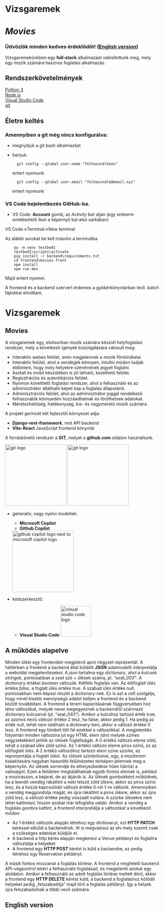 # Vizsgaremek  
# _Movies_

### Üdvözlök minden kedves érdeklődőt! ([English version](#english))

Vizsgaremekünkben egy __full-stack__ alkalmazást valósítottunk meg, mely egy mozik számára hasznos foglalási alkalmazás.

## Rendszerkövetelmények

[Python 3](https://www.python.org/downloads/)  
[Node.js](https://nodejs.org/en/download/package-manager)  
[Visual Studio Code](https://code.visualstudio.com/download)  
[git](https://git-scm.com/downloads)

## Életre keltés

### Amennyiben a git még nincs konfigurálva:  
* megnyitjuk a git bash alkalmazást
* beírjuk:  

        git config --global user.name "felhasználónév"

    entert nyomunk
   
        git config --global user.email "felhasználó@email.xyz"

    entert nyomunk

### VS Code bejelentkezés GitHub-ba.
* VS Code: __Account__ gomb, az *Activity bar* alján (egy emberre emlékeztető ikon a képernyő bal alsó sarkában)



VS Code->Terminal->New terminal

Az alábbi sorokat be kell másolni a terminálba

        py -m venv testbed1  
        testbed1\scripts\activate  
        pip install -r backend\requirements.txt  
        cd frontend\movies-front  
        npm install
        npm run dev

Majd entert nyomni.

A frontend és a backend szervert érdemes a gyökérkönyvtárban levő .batch fájlokkal elindítani.

# Vizsgaremek
## Movies

A vizsgaremek egy, elsősorban mozik számára készült helyfoglalási rendszer, mely a következő igények kiszolgálására valósult meg:

*	Interaktív webes felület, amin megjelennek a mozik filmkínálatai.
*	Interaktív felület, ahol a vendégek könnyen, intuitív módon tudják eldönteni, hogy mely helyekre szeretnének jegyet foglalni. 
*	Asztali és mobil készüléken is jól látható, kezelhető felület.
*	Regisztrációs és autentikációs felület. 
*	Nyomon követhető foglalási rendszer, ahol a felhasználó és az adminisztrátor átlátható képet kap a foglalás állapotáról. 
*	Adminisztrációs felület, ahol az adminisztrátor joggal rendelkező felhasználók könnyedén hozzáadhatnak és törölhetnek adatokat. 
*	Méretezhetőség, hatékonyság, kis- és nagyméretű mozik számára.

A projekt gerincét két fejlesztői környezet adja:

*	__Django-rest-framework__, rest API backend
*	__Vite-React__ JavaScript frontend könyvtár

A forráskövető rendszer a __GIT__, melyet a __github.com__ oldalon használtunk.

<img src="https://miro.medium.com/v2/resize:fit:910/1*Aetre8Oj5vF6G4Yx4a9fZA.png" height=200 alt="git logo">
<img src="https://media.licdn.com/dms/image/v2/D4D12AQH5AQC9TXxYkw/article-cover_image-shrink_600_2000/article-cover_image-shrink_600_2000/0/1726897313436?e=2147483647&v=beta&t=jb4djqtMk72evJrNUfmpML9usqbI_OJUc2Tp3Hgx7Oc" height=200 alt="git logo">

*	generatív, nagy nyelvi modellek:
    *	__Microsoft Copilot__
    *	__Github Copilot__

    <img src="https://cdn.prod.website-files.com/6617b44bd9ae6629c384d4e2/669788f97046f8181b746682_Microsoft%20Copilot%20vs%20GitHub%20Copilot%20Blog%20Featured%20Image.jpg" height=200 alt="github copilot logo next to microsoft copilot logo" >
*	kódszerkesztő:
    *	__Visual Studio Code__  <img src="https://chris-ayers.com/assets/images/vscode-logo.png" height=100 alt="visual studio code logo">

## A működés alapelve 
Minden ülést egy frontenden megjelenő apró négyzet reprezentál. A háttérben a frontend a backend által küldött __JSON__ adatmodellt interpretálja a weboldal megjelenítésekor. A _json_ tartalma egy _dictionary_, ahol a _kulcsok stringek_, pontosabban a _seat_ szó + ülések száma, pl. _“seat_003”_. A _dictionary_ értékei _boolean_ változók. Kétféle foglalás van. Az előfoglalt ülés értéke _false_, a foglalt ülés értéke _true_. A szabad ülés értéke _null_, pontosabban nem képezi részét a dictionary-nek. Ez is azt a célt szolgálja, hogy minél kisebb mennyiségű adatot kelljen a frontend és a backend között továbbítani. A frontend a terem kapacitásának függvényében hoz létre változókat, melyek nevei megegyeznek a backendről származó dictionary kulcsaival (pl. “seat_043”). Amikor a kulcshoz tartozó érték true, az azonos nevű változó értéke 2 lesz, ha false, akkor pedig 1. Ha pedig az érték null, tehát nem található a dictionary-ben, akkor a változó értéke 0 lesz. A frontend egy tömböt tölt fel ezekkel a változókkal. A megjelenítés folyamán minden változóra jut egy HTML elem (div) melyek színes négyzetekként jelölik az ülések foglaltságát. A 0 értékű változó eleme zöld, tehát a szabad ülés zöld színű. Az 1 értékű változó eleme piros színű, ez az előfoglalt ülés. A 2 értékű változóhoz tartozó elem színe szürke, ez reprezentálja a foglalt ülést. Az ülések szimbólumai, egy, a moziterem kialakítására nagyban hasonlító felülnézetes térképen jelennek meg a képernyőn. Az ülések sorrendje és elhelyezkedése hűen tükrözi a valóságot. Ezen a felületen megtalálhatóak egyéb fontos elemek is, például a mozivászon, a bejárat, de az átjárók is. Az ülések gombokként működnek, ha a leendő vendég rákattint a neki tetsző zöld ülésre, akkor az piros színű lesz, és a hozzá kapcsolódó változó értéke 0-ról 1-re változik. Amennyiben a vendég meggondolja magát, és újra rákattint a piros ülésre, akkor az újra zöld lesz, a változó értéke pedig visszaáll nullára. A szürke ülésekre nem lehet kattintani, hiszen azokat már lefoglalta valaki. Amikor a vendég a foglalás gombra kattint, a frontend interpretálja a változókat a következő módon:

*	Az 1 értékű változók alapján létrehoz egy dictionaryt, ezt __HTTP PATCH__ kéréssel elküldi a backendnek. Itt is megvalósul az elv mely szerint csak a szükséges adatokat küldjük el. 
*	A backend a http kérés alapján megkeresi a Venue példányt és foglaltra változtatja a helyeket.
*	A frontend egy __HTTP POST__ kérést is küld a backendre, az pedig létrehoz egy Reservation példányt.

A másik fontos mozzanat a foglalás törlése. A frontend a megfelelő backend API-végpontról lekéri a felhasználó foglalásait, és megjeleníti azokat egy aloldalon. Amikor a felhasználó az adott foglalás törlése mellett dönt, akkor a frontend egy __HTTP DELETE__ kérést küld, a backend a foglaláshoz kötődő helyeket pedig „felszabadítja” majd törli a foglalás példányt. Így a helyek újra felszabadulnak a többi vevő számára.


## English version <a id='english'></a>